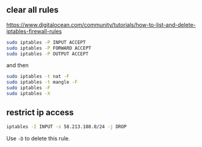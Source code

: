 ## clear all rules
https://www.digitalocean.com/community/tutorials/how-to-list-and-delete-iptables-firewall-rules 

```bash
sudo iptables -P INPUT ACCEPT
sudo iptables -P FORWARD ACCEPT
sudo iptables -P OUTPUT ACCEPT
```

and then 
```bash
sudo iptables -t nat -F
sudo iptables -t mangle -F
sudo iptables -F
sudo iptables -X
```

## restrict ip access
```bash
iptables -I INPUT -s 58.213.108.0/24 -j DROP
```
Use `-D` to delete this rule.
